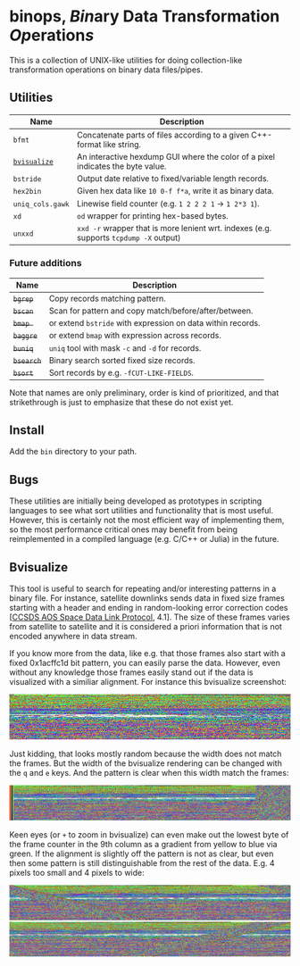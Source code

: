 # binops, *Bin*ary Data Transformation *Op*eration*s*

This is a collection of UNIX-like utilities for doing collection-like
transformation operations on binary data files/pipes.

## Utilities

| Name                        | Description |
| --------------------------- | ----------- |
| `bfmt`                      | Concatenate parts of files according to a given C++-format like string.
| [`bvisualize`](#bvisualize) | An interactive hexdump GUI where the color of a pixel indicates the byte value.
| `bstride`                   | Output date relative to fixed/variable length records.
| `hex2bin`                   | Given hex data like `10 0-f f*a`, write it as binary data.
| `uniq_cols.gawk`            | Linewise field counter (e.g. `1 2 2 2 1` -> `1 2*3 1`).
| `xd`                        | `od` wrapper for printing hex-based bytes.
| `unxxd`                     | `xxd -r` wrapper that is more lenient wrt. indexes (e.g. supports `tcpdump -X` output)

### Future additions

| Name          | Description |
| ------------- | ----------- |
| ~~`bgrep`~~   | Copy records matching pattern.
| ~~`bscan`~~   | Scan for pattern and copy match/before/after/between.
| ~~`bmap `~~   | or extend `bstride` with expression on data within records.
| ~~`baggre`~~  | or extend `bmap` with expression across records.
| ~~`buniq`~~   | `uniq` tool with mask `-c` and `-d` for records.
| ~~`bsearch`~~ | Binary search sorted fixed size records.
| ~~`bsort`~~   | Sort records by e.g. `-fCUT-LIKE-FIELDS`.

Note that names are only preliminary, order is kind of prioritized, and that
strikethrough is just to emphasize that these do not exist yet.

## Install

Add the `bin` directory to your path.

## Bugs

These utilities are initially being developed as prototypes in scripting
languages to see what sort utilities and functionality that is most useful.
However, this is certainly not the most efficient way of implementing them, so
the most performance critical ones may benefit from being reimplemented in a
compiled language (e.g. C/C++ or Julia) in the future.

## Bvisualize

This tool is useful to search for repeating and/or interesting patterns in a
binary file. For instance, satellite downlinks sends data in fixed size frames
starting with a header and ending in random-looking error correction codes
[[CCSDS AOS Space Data Link
Protocol](https://public.ccsds.org/Pubs/732x0b4.pdf), 4.1]. The size of these
frames varies from satellite to satellite and it is considered a priori
information that is not encoded anywhere in data stream.

If you know more from the data, like e.g. that those frames also start with a
fixed 0x1acffc1d bit pattern, you can easily parse the data. However, even
without any knowledge those frames easily stand out if the data is visualized
with a similiar alignment. For instance this bvisualize screenshot:

![Misaligned visualization](img/bvisualize_ccsds_aos_frame_800x128.png)

Just kidding, that looks mostly random because the width does not match the
frames. But the width of the bvisualize rendering can be changed with the `q`
and `e` keys. And the pattern is clear when this width match the frames:

![Aligned visualization](img/bvisualize_ccsds_aos_frame_1024x128.png)

Keen eyes (or `+` to zoom in bvisualize) can even make out the lowest byte of
the frame counter in the 9th column as a gradient from yellow to blue via
green. If the alignment is slightly off the pattern is not as clear, but even
then some pattern is still distinguishable from the rest of the data. E.g. 4
pixels too small and 4 pixels to wide:

![Visualization aligned a few pixels too small](img/bvisualize_ccsds_aos_frame_1020x128.png)
![Visualization aligned a few pixels too large](img/bvisualize_ccsds_aos_frame_1028x128.png)

